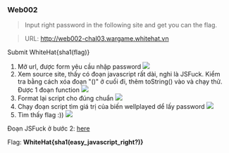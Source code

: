 ### Web002 ###

> Input right password in the following site and get you can the flag.

> URL: http://web002-chal03.wargame.whitehat.vn

Submit WhiteHat{sha1(flag)}

1. Mở url, được form yêu cầu nhập password
![](http://i.imgur.com/1bhHgg4.png)
2. Xem source site, thấy có đoạn javascript rất dài, nghi là JSFuck. Kiểm tra bằng cách xóa đoạn "()" ở cuối đi, thêm toString() vào và chạy thử. Được 1 đoạn function
![](http://i.imgur.com/9uD2FQO.png)
3. Format lại script cho đúng chuẩn
![](http://i.imgur.com/iH7Te7K.png)
4. Chạy đoạn script tìm giá trị của biến wellplayed dể lấy password
![](http://i.imgur.com/WxadZKG.png)
5. Tìm thấy flag :))
![](http://i.imgur.com/Y55WECt.png)

Đoạn JSFuck ở bước 2: [here](./Web002-js-fuck.js)

Flag: **WhiteHat{sha1(easy_javascript_right?)}**
